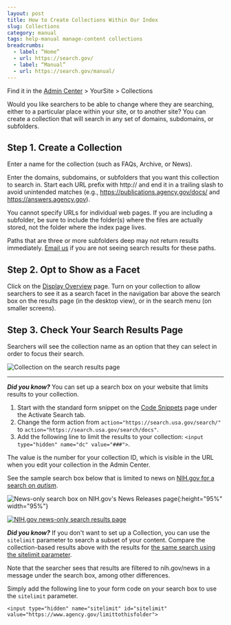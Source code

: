 ```yaml
---
layout: post
title: How to Create Collections Within Our Index
slug: Collections
category: manual
tags: help-manual manage-content collections
breadcrumbs:
  - label: “Home”
  - url: https://search.gov/
  - label: “Manual”
  - url: https://search.gov/manual/
---
```


Find it in the [Admin Center](https://search.usa.gov/sites/) > YourSite > Collections

Would you like searchers to be able to change where they are searching, either to a particular place within your site, or to another site? You can create a collection that will search in any set of domains, subdomains, or subfolders.

## Step 1. Create a Collection

Enter a name for the collection (such as FAQs, Archive, or News).

Enter the domains, subdomains, or subfolders that you want this collection to search in. Start each URL prefix with http:// and end it in a trailing slash to avoid unintended matches (e.g., https://publications.agency.gov/docs/ and https://answers.agency.gov).

You cannot specify URLs for individual web pages. If you are including a subfolder, be sure to include the folder(s) where the files are actually stored, not the folder where the index page lives.

Paths that are three or more subfolders deep may not return results immediately. [Email us](mailto:search@support.digitalgov.gov) if you are not seeing search results for these paths.

## Step 2. Opt to Show as a Facet

Click on the [Display Overview](https://search.gov/manual/display-overview.html) page. Turn on your collection to allow searchers to see it as a search facet in the navigation bar above the search box on the results page (in the desktop view), or in the search menu (on smaller screens).

## Step 3. Check Your Search Results Page

Searchers will see the collection name as an option that they can select in order to focus their search.

![Collection on the search results page](https://d3qcdigd1fhos0.cloudfront.net/blog/img/manual-collection-2.png)

---

***Did you know?*** You can set up a search box on your website that limits results to your collection.

1. Start with the standard form snippet on the [Code Snippets](https://search.gov/manual/code.html) page under the Activate Search tab. 
1. Change the form action from `action="https://search.usa.gov/search/"` to `action="https://search.usa.gov/search/docs"`.
1. Add the following line to limit the results to your collection: `<input type="hidden" name="dc" value="###">`.

The value is the number for your collection ID, which is visible in the URL when you edit your collection in the Admin Center.

See the sample search box below that is limited to news on [NIH.gov for a search on *autism*](https://search.nih.gov/search/docs?affiliate=nih&dc=565&query=autism).

![News-only search box on NIH.gov's News Releases page](https://search.gov/img/manual-collection-3.png){:height="95%" width="95%"}
  
[![NIH.gov news-only search results page](https://d3qcdigd1fhos0.cloudfront.net/blog/img/manual-collection-4.png "NIH.gov news-only search results page")](https://search.nih.gov/search/docs?affiliate=nih&dc=565&query=autism)

<a name="sitelimit"></a>

***Did you know?*** If you don't want to set up a Collection, you can use the `sitelimit` parameter to search a subset of your content. Compare the collection-based results above with the results for [the same search using the sitelimit parameter](https://search.usa.gov/search?affiliate=nih&query=autism&sitelimit=nih.gov/news).

Note that the searcher sees that results are filtered to nih.gov/news in a message under the search box, among other differences.

Simply add the following line to your form code on your search box to use the `sitelimit` parameter.

`<input type="hidden" name="sitelimit" id="sitelimit" value="https://www.agency.gov/limittothisfolder">` 

